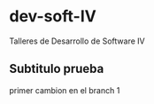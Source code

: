 # dev-soft-IV
Talleres de Desarrollo de Software IV
## Subtitulo prueba

primer cambion en el branch 1